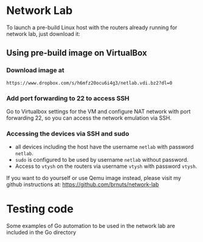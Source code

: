 # Network Lab

To launch a pre-build Linux host with the routers already running for network lab, just download it:

## Using pre-build image on VirtualBox
### Download image at
```
https://www.dropbox.com/s/h6mfz20ocu6i4g3/netlab.vdi.bz2?dl=0
```

### Add port forwarding to 22 to access SSH
Go to Virtualbox settings for the VM and configure NAT network with port forwarding 22, so you can access the network emulation via SSH.

### Accessing the devices via SSH and sudo
- all devices including the host have the username `netlab` with password `netlab`.
- `sudo` is configured to be used by username `netlab` without password.
- Access to `vtysh` on the routers via username `vtysh` with password `vtysh`.

If you want to do yourself or use Qemu image instead, please visit my github instructions at:
https://github.com/brnuts/network-lab

# Testing code
Some examples of Go automation to be used in the network lab are included in the Go directory
